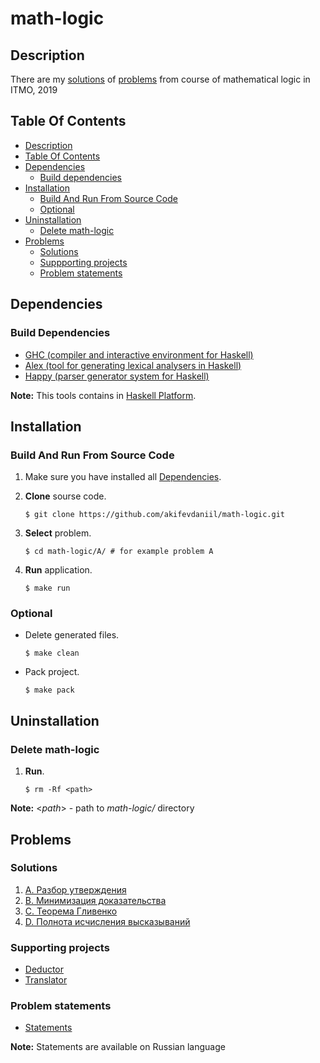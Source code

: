 # math-logic
## Description
There are my [solutions](#solutions) of [problems](problems.pdf) from course of mathematical logic in ITMO, 2019 <br/>

## Table Of Contents
<!--ts-->
   * [Description](#description)
   * [Table Of Contents](#table-of-contents)
   * [Dependencies](#dependencies)
      * [Build dependencies](#build-dependencies)
   * [Installation](#installation)
      * [Build And Run From Source Code](#build-and-run-from-source-code)
      * [Optional](#optional)
   * [Uninstallation](#uninstallation)
      * [Delete math-logic](#delete-math-logic)
   * [Problems](#problems)
      * [Solutions](#solutions)
	  * [Suppporting projects](#supporting-projects)
	  * [Problem statements](#problem-statements)
<!--te-->

## Dependencies
### Build Dependencies
- [GHC (compiler and interactive environment for Haskell)](https://www.haskell.org/ghc/)
- [Alex (tool for generating lexical analysers in Haskell)](https://www.haskell.org/alex/)
- [Happy (parser generator system for Haskell)](https://www.haskell.org/happy/)

**Note:** This tools contains in [Haskell Platform](https://www.haskell.org/platform/).   

## Installation
### Build And Run From Source Code
1. Make sure you have installed all [Dependencies](#dependencies).

2. **Clone** sourse code.

    `$ git clone https://github.com/akifevdaniil/math-logic.git`
	
3. **Select** problem.

	`$ cd math-logic/A/ # for example problem A`

4. **Run** application.

	`$ make run`

### Optional
- Delete generated files.

	`$ make clean`

- Pack project.

	`$ make pack`

## Uninstallation
### Delete math-logic
1. **Run**.
	
	`$ rm -Rf <path>` 

**Note:** <*path*> - path to *math-logic/* directory    

## Problems
### Solutions 
1. [A. Разбор утверждения](A)
2. [B. Минимизация доказательства](B)
3. [C. Теорема Гливенко](C)
4. [D. Полнота исчисления высказываний](D)
### Supporting projects
- [Deductor](Deductor)
- [Translator](Translator)
### Problem statements
- [Statements](problems.pdf)

**Note:** Statements are available on Russian language

